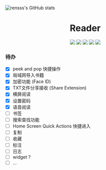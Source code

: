 ![rensss's GitHub stats](https://github-readme-stats.vercel.app/api?username=rensss)
<div align="center">
<h1 align="center">Reader</h1>
<img src="https://img.shields.io/github/issues/rensss/Reader?color=green">
<img src="https://img.shields.io/github/stars/rensss/Reader?color=yellow">
<img src="https://img.shields.io/github/forks/rensss/Reader?color=orange">
<img src="https://img.shields.io/github/license/rensss/Reader?color=ff69b4">
<img src="https://img.shields.io/github/languages/code-size/rensss/Reader?color=blueviolet">
</div>


### 待办
- [x] peek and pop 快捷操作 
- [x] 局域网导入书籍 
- [x] 加密功能 (Face ID)
- [x] TXT文件分享接收 (Share Extension) 
- [x] 横屏阅读
- [x] 设置密码
- [x] 语音阅读
- [ ] 书签
- [ ] 搜索查找功能 
- [ ] Home Screen Quick Actions 快捷进入
- [ ] 复制 
- [ ] 收藏 
- [ ] 标注
- [ ] 日志
- [ ] widget ?
- [ ] ... 
